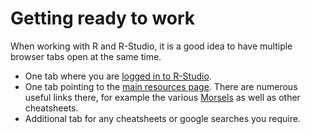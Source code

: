 # Getting ready to work

When working with R and R-Studio, it is a good idea to have multiple browser tabs open at the same time.

- One tab where you are [logged in to R-Studio](loggingToRStudio.md).
- One tab pointing to the [main resources page](../index.md). There are numerous useful links there, for example the various [Morsels](../morsels.md) as well as other cheatsheets.
- Additional tab for any cheatsheets or google searches you require.
